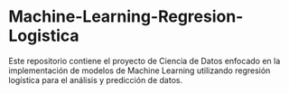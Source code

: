 # Machine-Learning-Regresion-Logistica
Este repositorio contiene el proyecto de Ciencia de Datos enfocado en la implementación de modelos de Machine Learning utilizando regresión logística para el análisis y predicción de datos.

